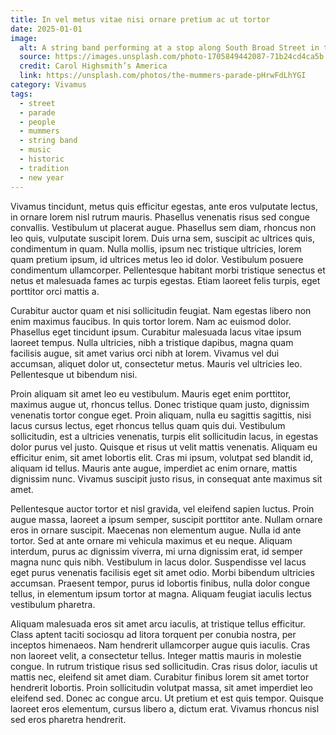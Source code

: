 ```yaml
---
title: In vel metus vitae nisi ornare pretium ac ut tortor
date: 2025-01-01
image:
  alt: A string band performing at a stop along South Broad Street in the New Year’s Mummers Parade in Philadelphia. City Hall towers in the background.
  source: https://images.unsplash.com/photo-1705849442087-71b24cd4ca5b
  credit: Carol Highsmith’s America
  link: https://unsplash.com/photos/the-mummers-parade-pHrwFdLhYGI
category: Vivamus
tags:
  - street
  - parade
  - people
  - mummers
  - string band
  - music
  - historic
  - tradition
  - new year
---
```


Vivamus tincidunt, metus quis efficitur egestas, ante eros vulputate lectus, in ornare lorem nisl rutrum mauris. Phasellus venenatis risus sed congue convallis. Vestibulum ut placerat augue. Phasellus sem diam, rhoncus non leo quis, vulputate suscipit lorem. Duis urna sem, suscipit ac ultrices quis, condimentum in quam. Nulla mollis, ipsum nec tristique ultricies, lorem quam pretium ipsum, id ultrices metus leo id dolor. Vestibulum posuere condimentum ullamcorper. Pellentesque habitant morbi tristique senectus et netus et malesuada fames ac turpis egestas. Etiam laoreet felis turpis, eget porttitor orci mattis a.

Curabitur auctor quam et nisi sollicitudin feugiat. Nam egestas libero non enim maximus faucibus. In quis tortor lorem. Nam ac euismod dolor. Phasellus eget tincidunt ipsum. Curabitur malesuada lacus vitae ipsum laoreet tempus. Nulla ultricies, nibh a tristique dapibus, magna quam facilisis augue, sit amet varius orci nibh at lorem. Vivamus vel dui accumsan, aliquet dolor ut, consectetur metus. Mauris vel ultricies leo. Pellentesque ut bibendum nisi.

Proin aliquam sit amet leo eu vestibulum. Mauris eget enim porttitor, maximus augue ut, rhoncus tellus. Donec tristique quam justo, dignissim venenatis tortor congue eget. Proin aliquam, nulla eu sagittis sagittis, nisi lacus cursus lectus, eget rhoncus tellus quam quis dui. Vestibulum sollicitudin, est a ultricies venenatis, turpis elit sollicitudin lacus, in egestas dolor purus vel justo. Quisque et risus ut velit mattis venenatis. Aliquam eu efficitur enim, sit amet lobortis elit. Cras mi ipsum, volutpat sed blandit id, aliquam id tellus. Mauris ante augue, imperdiet ac enim ornare, mattis dignissim nunc. Vivamus suscipit justo risus, in consequat ante maximus sit amet.

Pellentesque auctor tortor et nisl gravida, vel eleifend sapien luctus. Proin augue massa, laoreet a ipsum semper, suscipit porttitor ante. Nullam ornare eros in ornare suscipit. Maecenas non elementum augue. Nulla id ante tortor. Sed at ante ornare mi vehicula maximus et eu neque. Aliquam interdum, purus ac dignissim viverra, mi urna dignissim erat, id semper magna nunc quis nibh. Vestibulum in lacus dolor. Suspendisse vel lacus eget purus venenatis facilisis eget sit amet odio. Morbi bibendum ultricies accumsan. Praesent tempor, purus id lobortis finibus, nulla dolor congue tellus, in elementum ipsum tortor at magna. Aliquam feugiat iaculis lectus vestibulum pharetra.

Aliquam malesuada eros sit amet arcu iaculis, at tristique tellus efficitur. Class aptent taciti sociosqu ad litora torquent per conubia nostra, per inceptos himenaeos. Nam hendrerit ullamcorper augue quis iaculis. Cras non laoreet velit, a consectetur tellus. Integer mattis mauris in molestie congue. In rutrum tristique risus sed sollicitudin. Cras risus dolor, iaculis ut mattis nec, eleifend sit amet diam. Curabitur finibus lorem sit amet tortor hendrerit lobortis. Proin sollicitudin volutpat massa, sit amet imperdiet leo eleifend sed. Donec ac congue arcu. Ut pretium et est quis tempor. Quisque laoreet eros elementum, cursus libero a, dictum erat. Vivamus rhoncus nisl sed eros pharetra hendrerit.
